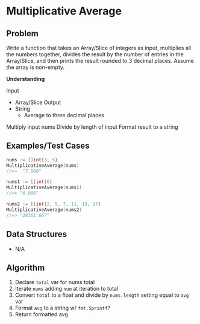 # Multiplicative Average

## Problem

Write a function that takes an Array/Slice of integers as input, multiplies all the numbers together, divides the result by the number of entries in the Array/Slice, and then prints the result rounded to 3 decimal places. Assume the array is non-empty.

__Understanding__

Input
- Array/Slice
Output
- String
  - Average to three decimal places

Multiply input nums
Divide by length of input
Format result to a string

## Examples/Test Cases

```go
nums := []int{3, 5}
MultiplicativeAverage(nums)
//=>  "7.500"

nums1 := []int{6}
MultiplicativeAverage(nums1)
//=> "6.000"

nums2 := []int{2, 5, 7, 11, 13, 17}
MultiplicativeAverage(nums2)
//=> "28361.667"
```

## Data Structures

- N/A

## Algorithm

1. Declare `total` var for nums total
1. Iterate `nums` adding `num` at iteration to total
1. Convert `total` to a float and divide by `nums.length` setting equal to `avg` var
1. Format `avg` to a string w/ `fmt.Sprintf`?
1. Return formatted avg
